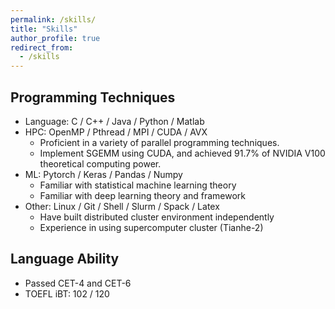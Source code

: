 ```yaml
---
permalink: /skills/
title: "Skills"
author_profile: true
redirect_from: 
  - /skills
---
```

## Programming Techniques
- Language: C / C++ / Java / Python / Matlab
- HPC: OpenMP / Pthread / MPI / CUDA / AVX
  - Proficient in a variety of parallel programming techniques.
  - Implement SGEMM using CUDA, and achieved 91.7% of NVIDIA V100 theoretical computing power.
- ML: Pytorch / Keras / Pandas / Numpy
  - Familiar with statistical machine learning theory
  - Familiar with deep learning theory and framework
- Other: Linux / Git / Shell / Slurm / Spack / Latex
  - Have built distributed cluster environment independently
  - Experience in using supercomputer cluster (Tianhe-2)

## Language Ability
- Passed CET-4 and CET-6
- TOEFL iBT: 102 / 120
